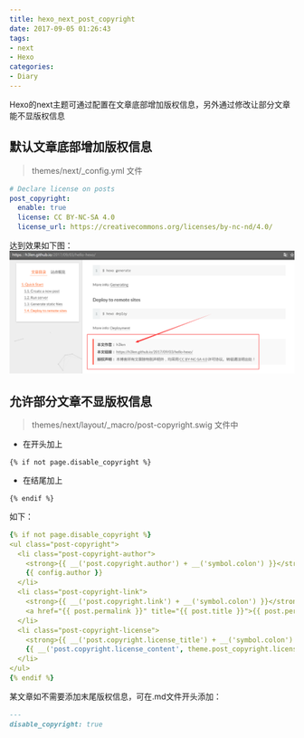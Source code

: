 ```yaml
---
title: hexo_next_post_copyright
date: 2017-09-05 01:26:43
tags:
- next
- Hexo
categories:
- Diary
---
```

Hexo的next主题可通过配置在文章底部增加版权信息，另外通过修改让部分文章能不显版权信息
## 默认文章底部增加版权信息
> themes/next/_config.yml 文件

```yaml
# Declare license on posts
post_copyright:
  enable: true
  license: CC BY-NC-SA 4.0
  license_url: https://creativecommons.org/licenses/by-nc-nd/4.0/
```
达到效果如下图：
![](hexo-next-post-copyright/20170905013206.png)
## 允许部分文章不显版权信息
> themes/next/layout/_macro/post-copyright.swig 文件中

* 在开头加上
```
{% if not page.disable_copyright %}
```
* 在结尾加上
```
{% endif %}
```
  
如下：
```yaml
{% if not page.disable_copyright %}
<ul class="post-copyright">
  <li class="post-copyright-author">
    <strong>{{ __('post.copyright.author') + __('symbol.colon') }}</strong>
    {{ config.author }}
  </li>
  <li class="post-copyright-link">
    <strong>{{ __('post.copyright.link') + __('symbol.colon') }}</strong>
    <a href="{{ post.permalink }}" title="{{ post.title }}">{{ post.permalink }}</a>
  </li>
  <li class="post-copyright-license">
    <strong>{{ __('post.copyright.license_title') + __('symbol.colon') }} </strong>
    {{ __('post.copyright.license_content', theme.post_copyright.license_url, theme.post_copyright.license) }}
  </li>
</ul>
{% endif %}
```
某文章如不需要添加末尾版权信息，可在.md文件开头添加：
```md
---
disable_copyright: true
```